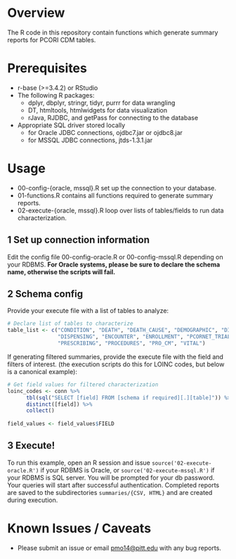 # Overview

The R code in this repository contain functions which generate summary reports 
for PCORI CDM tables.

# Prerequisites 

* r-base (>=3.4.2) or RStudio
* The following R packages:
    * dplyr, dbplyr, stringr, tidyr, purrr for data wrangling
    * DT, htmltools, htmlwidgets for data visualization
    * rJava, RJDBC, and getPass for connecting to the database
* Appropriate SQL driver stored locally
    * for Oracle JDBC connections, ojdbc7.jar or ojdbc8.jar
    * for MSSQL JDBC connections, jtds-1.3.1.jar

# Usage

* 00-config-{oracle, mssql}.R set up the connection to your database.
* 01-functions.R contains all functions required to generate summary reports.
* 02-execute-{oracle, mssql}.R loop over lists of tables/fields to run data characterization.

## 1 Set up connection information ##

Edit the config file 00-config-oracle.R or 00-config-mssql.R depending on your 
RDBMS. **For Oracle systems, please be sure to declare the schema name, otherwise the
scripts will fail.**

## 2 Schema config ##

Provide your execute file with a list of tables to analyze:

```r
# Declare list of tables to characterize
table_list <- c("CONDITION", "DEATH", "DEATH_CAUSE", "DEMOGRAPHIC", "DIAGNOSIS", 
                "DISPENSING", "ENCOUNTER", "ENROLLMENT", "PCORNET_TRIAL",
                "PRESCRIBING", "PROCEDURES", "PRO_CM", "VITAL")
```

If generating filtered summaries, provide the execute file with the field and filters of interest. (the execution scripts do this for LOINC codes, but below is a canonical example):

```r
# Get field values for filtered characterization
loinc_codes <- conn %>%
      tbl(sql("SELECT [field] FROM [schema if required][.][table]")) %>%
      distinct([field]) %>%
      collect()
    
field_values <- field_values$FIELD
```

## 3 Execute! ##

To run this example, open an R session and issue `source('02-execute-oracle.R')`
if your RDBMS is Oracle, or `source('02-execute-mssql.R')` if your RDBMS is SQL
server. You will be prompted for your db password. Your queries will start after successful authentication. Completed reports are saved to the subdirectories `summaries/{CSV, HTML}` and are created during execution. 

# Known Issues / Caveats

* Please submit an issue or email pmo14@pitt.edu with any bug reports.

